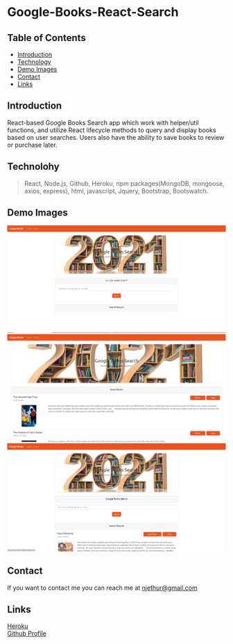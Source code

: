 # Google-Books-React-Search

## Table of Contents
* [Introduction](#introduction) 
* [Technology](#technology)
* [Demo Images](#demo-images)
* [Contact](#contact)
* [Links](#links)

## Introduction
React-based Google Books Search app which work with helper/util functions, and utilize React lifecycle methods to query and display books based on user searches. Users also have the ability to save books to review or purchase later.

## Technolohy
> React, Node.js, Github, Heroku, npm packages(MongoDB, mongoose, axios, express), html, javascript, Jquery, Bootstrap, Bootswatch.

## Demo Images

![screenshot](Images/image.png) 
![screenshot](Images/image1.png) 
![screenshot](Images/image2.png) 


## Contact
If you want to contact me you can reach me at njethur@gmail.com

## Links
[Heroku](https://fierce-caverns-78645.herokuapp.com/)  
[Github Profile](https://github.com/nguenang7)
